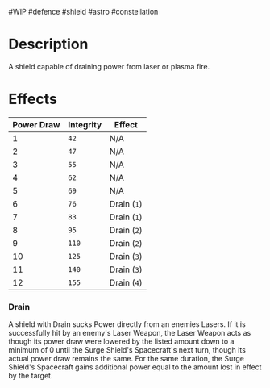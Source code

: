 #WIP #defence #shield #astro #constellation

# Description

A shield capable of draining power from laser or plasma fire.

# Effects

| Power Draw | Integrity | Effect |
| -----------|-----------|--------|
| 1 | `42` | N/A |
| 2 | `47` | N/A |
| 3 | `55` | N/A |
| 4 | `62` | N/A |
| 5 | `69` | N/A |
| 6 | `76` | Drain (`1`) |
| 7 | `83` | Drain (`1`) |
| 8 | `95` | Drain (`2`) |
| 9 | `110` | Drain (`2`) |
| 10 | `125` | Drain (`3`) |
| 11 | `140` | Drain (`3`) |
| 12 | `155` | Drain (`4`) |

### Drain

A shield with Drain sucks Power directly from an enemies Lasers. If it is successfully hit by an enemy's Laser Weapon, the Laser Weapon acts as though its power draw were lowered by the listed amount down to a minimum of 0 until the Surge Shield's Spacecraft's next turn, though its actual power draw remains the same. For the same duration, the Surge Shield's Spacecraft gains additional power equal to the amount lost in effect by the target.